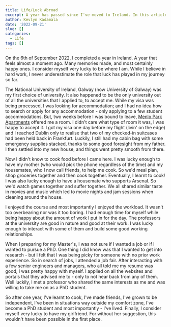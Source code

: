 ```yaml
---
title: Life/Luck Abroad
excerpt: A year has passed since I've moved to Ireland. In this article, I share the life/luck I've had so far.
author: Kevlyn Kadamala
date: '2022-09-21'
slug: []
categories:
  - Life
tags: []
---
```


On the 6th of September 2022, I completed a year in Ireland. A year that feels almost a moment ago. Many memories made, and most certainly happy ones. I consider myself very lucky to be where I am. While I believe in hard work, I never underestimate the role that luck has played in my journey so far.

The National University of Ireland, Galway (now University of Galway) was my first choice of university. It also happened to be the only university out of all the universities that I applied to, to accept me. While my visa was being processed, I was looking for accommodation; and I had no idea how to search or apply for any accommodation - only applying to a few student accommodations. But, two weeks before I was bound to leave, [Menlo Park Apartments](https://www.menloparkgalway.com/student-accommodation) offered me a room. I didn't care what type of room it was, I was happy to accept it. I got my visa one day before my flight (livin' on the edge) and I reached Dublin only to realise that two of my checked-in suitcases had been held back in Frankfurt. Luckily, I still had my cabin bag with some emergency supplies stacked, thanks to some good foresight from my father. I then settled into my new house, and things went pretty smooth from there.

Now I didn't know to cook food before I came here. I was lucky enough to have my mother (who would pick the phone regardless of the time) and my housemates, who I now call friends, to help me cook. So we'd meal plan, shop groceries together and then cook together. Eventually, I learnt to cook! I was also lucky enough to have a housemate who supports Arsenal. So we'd watch games together and suffer together. We all shared similar taste in movies and music which led to movie nights and jam sessions when cleaning around the house.

I enjoyed the course and most importantly I enjoyed the workload. It wasn't too overbearing nor was it too boring. I had enough time for myself while being happy about the amount of work I put in for the day. The professors at the university are good in nature and good at their work. I was lucky enough to interact with some of them and build some good working relationships.

When I preparing for my Master's, I was not sure if I wanted a job or if I wanted to pursue a PhD. One thing I did know was that I wanted to get into research - but I felt that I was being picky for someone with no prior work experience. So in search of jobs, I attended a job fair. After interacting with a few senior engineers and managers, who all told me my resume was good, I was pretty happy with myself. I applied on all the websites and portals that they advised me to - only to not hear back from any of them. Well luckily, I met a professor who shared the same interests as me and was willing to take me on as a PhD student.

So after one year, I've learnt to cook, I've made friends, I've grown to be independent, I've been in situations way outside my comfort zone, I've become a PhD student and most importantly - I've lived. Finally, I consider myself very lucky to have my girlfriend. For without her suggestion, this wouldn't have been possible in the first place.